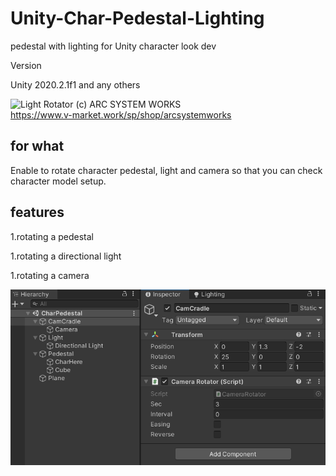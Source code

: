 # Unity-Char-Pedestal-Lighting
pedestal with lighting for Unity character look dev

Version

Unity 2020.2.1f1 and any others  

![Light Rotator](https://raw.githubusercontent.com/sayachang/Unity-Char-Pedestal-Lighting/main/Images/LightRotator.gif "light rotator")
(c) ARC SYSTEM WORKS  
https://www.v-market.work/sp/shop/arcsystemworks

## for what  
Enable to rotate character pedestal, light and camera so that you can check character model setup.

## features  
1.rotating a pedestal  

1.rotating a directional light  

1.rotating a camera  

![Attach Scripts](https://raw.githubusercontent.com/sayachang/Unity-Char-Pedestal-Lighting/main/Images/AttachScripts.png "attach scripts")

